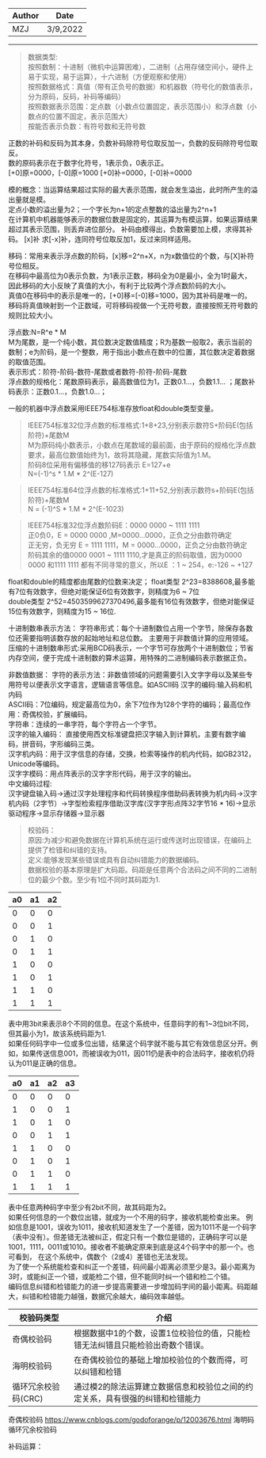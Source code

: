 |Author|Date|
|---|---|
|MZJ|3/9,2022|
---

>数据类型:  
>按照数制：十进制（微机中运算困难），二进制（占用存储空间小，硬件上易于实现，易于运算），十六进制（方便观察和使用）  
>按照数据格式：真值（带有正负号的数据）和机器数（符号化的数值表示，分为原码，反码，补码等编码）  
>按照数据表示范围：定点数（小数点位置固定，表示范围小）和浮点数（小数点的位置不固定，表示范围大）  
 >按能否表示负数：有符号数和无符号数

正数的补码和反码为其本身，负数补码除符号位取反加一，负数的反码除符号位取反。  
数的原码表示在于数字化符号，1表示负，0表示正。  
[+0]原=0000，[-0]原=1000
[+0]补=0000，[-0]补=0000

模的概念：当运算结果超过实际的最大表示范围，就会发生溢出，此时所产生的溢出量就是模。  
定点小数的溢出量为2；一个字长为n+1的定点整数的溢出量为2^n+1  
在计算机中机器能够表示的数据位数是固定的，其运算为有模运算，如果运算结果超过其表示范围，则丢弃进位部分。
补码由模得出，负数需要加上模，求得其补码。
[x]补 求[-x]补，连同符号位取反加1，反过来同样适用。  

移码：常用来表示浮点数的阶码，[x]移=2^n+X，n为x数值位的个数，与[X]补符号位相反。  
在移码中最高位为0表示负数，为1表示正数，移码全为0是最小，全为1时最大，因此移码的大小反映了真值的大小，有利于比较两个浮点数阶码的大小。  
真值0在移码中的表示是唯一的，[+0]移=[-0]移=1000，因为其补码是唯一的。  
移码将真值映射到一个正数域，可将移码视做一个无符号数，直接按照无符号数的规则比较大小。  

浮点数:N=R^e * M  
M为尾数，是一个纯小数，其位数决定数值精度；R为基数一般取2，表示当前的数制；e为阶码，是一个整数，用于指出小数点在数中的位置，其位数决定着数据的取值范围。  
表示形式：阶符-阶码-数符-尾数或者数符-阶符-阶码-尾数  
浮点数的规格化：尾数原码表示，最高数值位为1，正数0.1...，负数1.1...  ；尾数补码表示：正数0.1...，负数1.0...；  

一般的机器中浮点数采用IEEE754标准存放float和double类型变量。   
>IEEE754标准32位浮点数的标准格式:1+8+23,分别表示数符S+阶码E(包括阶符)+尾数M  
>M为原码纯小数表示，小数点在尾数域的最前面，由于原码的规格化浮点数要求，最高位数值始终为1，故将其隐藏，尾数实际值为1.M。  
>阶码8位采用有偏移值的移127码表示 E=127+e  
>N=(-1)^s * 1.M * 2^(E-127)  

>IEEE754标准64位浮点数的标准格式:1+11+52,分别表示数符s+阶码E(包括阶符)+尾数M  
>N = (-1)^S * 1.M * 2^(E-1023)   

>IEEE754标准32位浮点数阶码E：0000 0000 ~ 1111 1111  
>正0负0，E = 0000 0000 ,M=0000...0000，正负之分由数符确定  
>正无穷，负无穷 E = 1111 1111，M = 0000...0000，正负之分由数符确定  
>阶码其余的值0000 0001 ~ 1111 1110,才是真正的阶码取值，因为0000 0000 和1111 1111 都有不同寻常的意义，所以E ：1 ~ 254，e:-126 ~ +127  

float和double的精度都由尾数的位数来决定；
float类型 2^23=8388608,最多能有7位有效数字，但绝对能保证6位有效数字，则精度为6 ~ 7位  
double类型 2^52=4503599627370496,最多能有16位有效数字，但绝对能保证15位有效数字，则精度为15 ~ 16位.  

十进制数串表示方法： 
字符串形式：每个十进制数位占用一个字节，除保存各数位还需要指明该数存放的起始地址和总位数。 主要用于非数值计算的应用领域。  
压缩的十进制数串形式:采用BCD码表示，一个字节可存放两个十进制数位；节省内存空间，便于完成十进制数的算术运算，用特殊的二进制编码表示数据正负。

非数值数据：
字符的表示方法：非数值领域的问题需要引入文字字母以及某些专用符号以便表示文字语言，逻辑语言等信息。如ASCII码 汉字的编码:输入码和机内码  
ASCII码：7位编码，规定最高位为0，余下7位作为128个字符的编码；最高位作用：奇偶校验，扩展编码。  
字符串：连续的一串字符，每个字符占一个字节。  
汉字的输入编码： 直接使用西文标准键盘把汉字输入到计算机，主要有数字编码，拼音码，字形编码三类。  
汉字机内码：用于汉字信息的存储，交换，检索等操作的机内代码，如GB2312，Unicode等编码。  
汉字字模码：用点阵表示的汉字字形代码，用于汉字的输出。  
中文编码过程:  
汉字键盘输入码->通过汉字处理程序和代码转换程序借助码表转换为机内码->汉字机内码（2字节）->字型检索程序借助汉字库(汉字字形点阵32字节16 * 16)->显示驱动程序->显示存储器->显示器    

>校验码：  
>原因:为减少和避免数据在计算机系统在运行或传送时出现错误，在编码上提供了检错和纠错的支持。  
>定义:能够发现某些错误或具有自动纠错能力的数据编码。  
>数据校验的基本原理是扩大码距。码距是任意两个合法码之间不同的二进制位的最少个数。至少有1位不同时其码距为1. 

|a0|a1|a2|
|---|---|---|
|0|0|0|
|0|0|1|
|0|1|0|
|0|1|1|
|1|0|0|
|1|0|1|
|1|1|0|
|1|1|1|

表中用3bit来表示8个不同的信息。在这个系统中，任意码字的有1~3位bit不同，但其最小为1，故该系统码距为1.  
如果任何码字中一位或多位出错，结果这个码字就不能与其它有效信息区分开。例如，如果传送信息001，而被误收为011，因011仍是表中的合法码字，接收机仍将认为011是正确的信息。  

|a0|a1|a2|a3|
|---|---|---|---|
|0|0|0|0|
|1|0|0|1|
|1|0|1|0|
|0|0|1|1|
|1|1|0|0|
|0|1|0|1|
|0|1|1|0|
|1|1|1|1|

表中任意两种码字中至少有2bit不同，故其码距为2。  
如果任何信息的一个数位出错，就成为一个不用的码字，接收机能检查出来。
例如信息是1001，误收为1011，接收机知道发生了一个差错，因为1011不是一个码字（表中没有）。但差错无法被纠正，假定只有一个数位是错的，正确码字可以是1001，1111，0011或1010。接收者不能确定原来到底是这4个码字中的那一个。也可看到， 在这个系统中，偶数个（2或4）差错也无法发现。  
为了使一个系统能检查和纠正一个差错，码间最小距离必须至少是3。最小距离为3时，或能纠正一个错，或能检二个错，但不能同时纠一个错和检二个错。  
编码信息纠错和检错能力的进一步提高需要进一步增加码字间的最小距离。码距越大，纠错和检错能力越强，数据冗余越大，编码效率越低。  

|校验码类型|介绍|
|---|---|
|奇偶校验码|根据数据中1的个数，设置1位校验位的值，只能检错无法纠错且只能检验出奇数个错误。|
|海明校验码|在奇偶校验位的基础上增加校验位的个数而得，可以纠错和检错|
|循环冗余校验码(CRC)|通过模2的除法运算建立数据信息和校验位之间的约定关系，具有很强的纠错和检错能力|

奇偶校验码 
https://www.cnblogs.com/godoforange/p/12003676.html
海明码  
循环冗余校验码  

补码运算：


